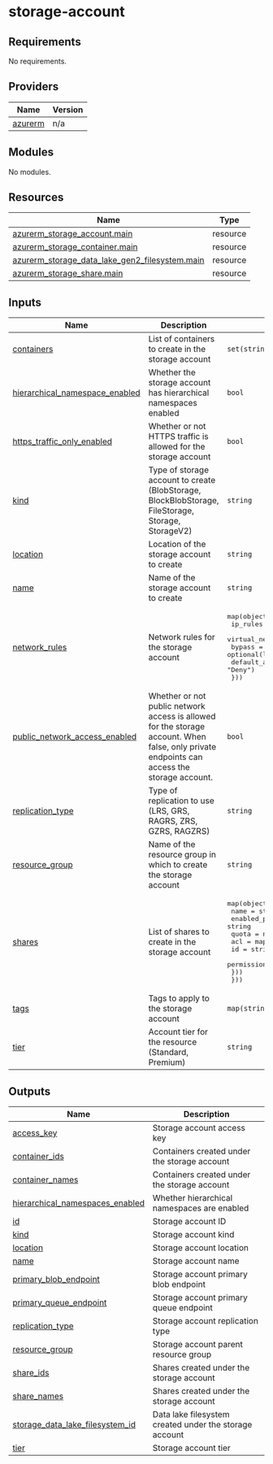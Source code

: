 # storage-account

<!-- BEGINNING OF PRE-COMMIT-TERRAFORM DOCS HOOK -->
## Requirements

No requirements.

## Providers

| Name | Version |
|------|---------|
| <a name="provider_azurerm"></a> [azurerm](#provider\_azurerm) | n/a |

## Modules

No modules.

## Resources

| Name | Type |
|------|------|
| [azurerm_storage_account.main](https://registry.terraform.io/providers/hashicorp/azurerm/latest/docs/resources/storage_account) | resource |
| [azurerm_storage_container.main](https://registry.terraform.io/providers/hashicorp/azurerm/latest/docs/resources/storage_container) | resource |
| [azurerm_storage_data_lake_gen2_filesystem.main](https://registry.terraform.io/providers/hashicorp/azurerm/latest/docs/resources/storage_data_lake_gen2_filesystem) | resource |
| [azurerm_storage_share.main](https://registry.terraform.io/providers/hashicorp/azurerm/latest/docs/resources/storage_share) | resource |

## Inputs

| Name | Description | Type | Default | Required |
|------|-------------|------|---------|:--------:|
| <a name="input_containers"></a> [containers](#input\_containers) | List of containers to create in the storage account | `set(string)` | `[]` | no |
| <a name="input_hierarchical_namespace_enabled"></a> [hierarchical\_namespace\_enabled](#input\_hierarchical\_namespace\_enabled) | Whether the storage account has hierarchical namespaces enabled | `bool` | `false` | no |
| <a name="input_https_traffic_only_enabled"></a> [https\_traffic\_only\_enabled](#input\_https\_traffic\_only\_enabled) | Whether or not HTTPS traffic is allowed for the storage account | `bool` | `true` | no |
| <a name="input_kind"></a> [kind](#input\_kind) | Type of storage account to create (BlobStorage, BlockBlobStorage, FileStorage, Storage, StorageV2) | `string` | `"StorageV2"` | no |
| <a name="input_location"></a> [location](#input\_location) | Location of the storage account to create | `string` | n/a | yes |
| <a name="input_name"></a> [name](#input\_name) | Name of the storage account to create | `string` | n/a | yes |
| <a name="input_network_rules"></a> [network\_rules](#input\_network\_rules) | Network rules for the storage account | <pre>map(object({<br/>    ip_rules                   = optional(list(string), [])<br/>    virtual_network_subnet_ids = optional(list(string), [])<br/>    bypass                     = optional(list(string), [])<br/>    default_action             = optional(string, "Deny")<br/>  }))</pre> | `{}` | no |
| <a name="input_public_network_access_enabled"></a> [public\_network\_access\_enabled](#input\_public\_network\_access\_enabled) | Whether or not public network access is allowed for the storage account. When false, only private endpoints can access the storage account. | `bool` | `true` | no |
| <a name="input_replication_type"></a> [replication\_type](#input\_replication\_type) | Type of replication to use (LRS, GRS, RAGRS, ZRS, GZRS, RAGZRS) | `string` | `"LRS"` | no |
| <a name="input_resource_group"></a> [resource\_group](#input\_resource\_group) | Name of the resource group in which to create the storage account | `string` | n/a | yes |
| <a name="input_shares"></a> [shares](#input\_shares) | List of shares to create in the storage account | <pre>map(object({<br/>    name             = string<br/>    enabled_protocol = string<br/>    quota            = number<br/>    acl = map(object({<br/>      id          = string<br/>      permissions = string<br/>    }))<br/>  }))</pre> | `{}` | no |
| <a name="input_tags"></a> [tags](#input\_tags) | Tags to apply to the storage account | `map(string)` | `{}` | no |
| <a name="input_tier"></a> [tier](#input\_tier) | Account tier for the resource (Standard, Premium) | `string` | `"Standard"` | no |

## Outputs

| Name | Description |
|------|-------------|
| <a name="output_access_key"></a> [access\_key](#output\_access\_key) | Storage account access key |
| <a name="output_container_ids"></a> [container\_ids](#output\_container\_ids) | Containers created under the storage account |
| <a name="output_container_names"></a> [container\_names](#output\_container\_names) | Containers created under the storage account |
| <a name="output_hierarchical_namespaces_enabled"></a> [hierarchical\_namespaces\_enabled](#output\_hierarchical\_namespaces\_enabled) | Whether hierarchical namespaces are enabled |
| <a name="output_id"></a> [id](#output\_id) | Storage account ID |
| <a name="output_kind"></a> [kind](#output\_kind) | Storage account kind |
| <a name="output_location"></a> [location](#output\_location) | Storage account location |
| <a name="output_name"></a> [name](#output\_name) | Storage account name |
| <a name="output_primary_blob_endpoint"></a> [primary\_blob\_endpoint](#output\_primary\_blob\_endpoint) | Storage account primary blob endpoint |
| <a name="output_primary_queue_endpoint"></a> [primary\_queue\_endpoint](#output\_primary\_queue\_endpoint) | Storage account primary queue endpoint |
| <a name="output_replication_type"></a> [replication\_type](#output\_replication\_type) | Storage account replication type |
| <a name="output_resource_group"></a> [resource\_group](#output\_resource\_group) | Storage account parent resource group |
| <a name="output_share_ids"></a> [share\_ids](#output\_share\_ids) | Shares created under the storage account |
| <a name="output_share_names"></a> [share\_names](#output\_share\_names) | Shares created under the storage account |
| <a name="output_storage_data_lake_filesystem_id"></a> [storage\_data\_lake\_filesystem\_id](#output\_storage\_data\_lake\_filesystem\_id) | Data lake filesystem created under the storage account |
| <a name="output_tier"></a> [tier](#output\_tier) | Storage account tier |
<!-- END OF PRE-COMMIT-TERRAFORM DOCS HOOK -->
